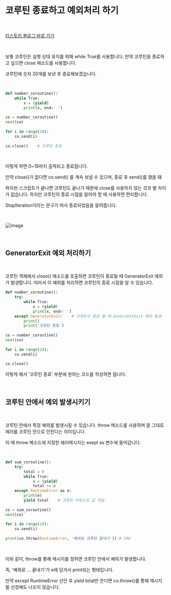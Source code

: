 # 코루틴 종료하고 예외처리 하기

<br>

[티스토리 블로그 바로 가기](https://kyleeee.tistory.com/entry/TIL35-%EC%BD%94%EB%A3%A8%ED%8B%B4-%EC%82%AC%EC%9A%A9%ED%95%98%EA%B8%B036-%EC%BD%94%EB%A3%A8%ED%8B%B4-%EC%A2%85%EB%A3%8C%ED%95%98%EA%B3%A0-%EC%98%88%EC%99%B8-%EC%B2%98%EB%A6%AC%ED%95%98%EA%B8%B0)

<br>

보통 코루틴은 실행 상태 유지를 위해 while True를 사용합니다. 만약 코루틴을 종료하고 싶으면 close 메소드를 사용합니다.

코루틴에 숫자 20개를 보낸 후 종료해보겠습니다.

<br>

```python
def number_coroutine():
    while True:
        x = (yield)
        print(x, end=' ')
 
co = number_coroutine()
next(co)
 
for i in range(20):
    co.send(i)
 
co.close()    # 코루틴 종료
```

<br>

이렇게 하면 0~19까지 출력되고 종료됩니다.

만약 close()가 없다면 co.send() 를 계속 보낼 수 있으며, 종료 후 send()를 했을 떄 

파이썬 스크립트가 끝나면 코루틴도 끝나기 때문에 close를 사용하지 않는 것과 별 차이가 없습니다. 하지만 코루틴의 종료 시점을 알아야 할 때 사용하면 편리합니다.

StopIteration이라는 문구가 떠서 종료되었음을 알려줍니다.

<br>

![image](https://user-images.githubusercontent.com/88086271/194748820-c8096c37-ff90-49ad-8ec9-498025fcd61f.png)

<br>

## GeneratorExit 예외 처리하기

<br>

코루틴 객체에서 close() 메소드를 호출하면 코루틴이 종료될 때 GeneratorExit 예외가 발생합니다. 따라서 이 예외를 처리하면 코루틴의 종료 시점을 알 수 있습니다. <br>

```python
def number_coroutine():
    try:
        while True:
            x = (yield)
            print(x, end=' ')
    except GeneratorExit:    # 코루틴이 종료 될 때 GeneratorExit 예외 발생
        print()
        print('코루틴 종료')
 
co = number_coroutine()
next(co)
 
for i in range(20):
    co.send(i)
 
co.close()
```

이렇게 해서 '코루틴 종료' 부분에 원하는 코드를 작성하면 됩니다.

<br>

## 코루틴 안에서 예외 발생시키기

<br>

코루틴 안에서 특정 예외를 발생시킬 수 있습니다. throw 메소드를 사용하며 말 그대로 에러를 코루틴 안으로 던진다는 의미입니다.

이 때 throw 메소드에 지정한 에러메시지는 exept as 변수에 들어갑니다.

<br>

```python
def sum_coroutine():
    try:
        total = 0
        while True:
            x = (yield)
            total += x
    except RuntimeError as e:
        print(e)
        yield total    # 코루틴 바깥으로 값 전달
 
co = sum_coroutine()
next(co)
 
for i in range(20):
    co.send(i)
 
print(co.throw(RuntimeError, '예외로 코루틴 끝내기')) # 190
```

<br>

이와 같이, throw를 통해 메시지를 정하면 코루틴 안에서 예외가 발생합니다. 

즉, '예외로 ... 끝내기'가 e에 담겨서 print되는 형태입니다.

만약 except RuntimeError 선언 후 yield total만 쓴다면 co.throw()를 통해 메시지를 선정해도 나오지 않습니다.










